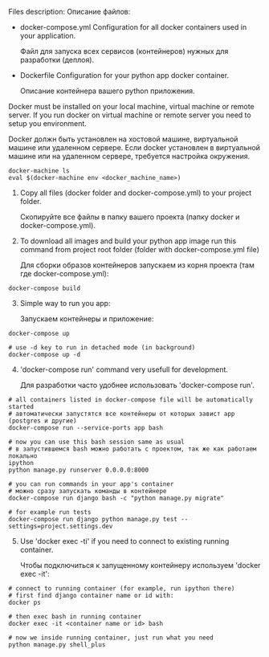 Files description:
Описание файлов:
- docker-compose.yml
  Configuration for all docker containers used in your application.

  Файл для запуска всех сервисов (контейнеров) нужных для разработки (деплоя).

- Dockerfile
  Configuration for your python app docker container.

  Описание контейнера вашего python приложения.

Docker must be installed on your local machine, virtual machine or remote server. 
If you run docker on virtual machine or remote server you need to setup you environment.

Docker должн быть установлен на хостовой машине, виртуальной машине или удаленном сервере.
Если docker установлен в виртуальной машине или на удаленном сервере, требуется настройка окружения.
```
docker-machine ls
eval $(docker-machine env <docker_machine_name>)
```

1. Copy all files (docker folder and docker-compose.yml) to your project folder.

   Скопируйте все файлы в папку вашего проекта (папку docker и docker-compose.yml).

2. To download all images and build your python app image run this command from project root folder 
   (folder with docker-compose.yml file)

   Для сборки образов контейнеров запускаем из корня проекта (там где docker-compose.yml):
```
docker-compose build
```

3. Simple way to run you app:

   Запускаем контейнеры и приложение:
```
docker-compose up

# use -d key to run in detached mode (in background)
docker-compose up -d
```

4. 'docker-compose run' command very usefull for development. 

   Для разработки часто удобнее использовать 'docker-compose run'.
```
# all containers listed in docker-compose file will be automatically started
# автоматически запустятся все контейнеры от которых завист app (postgres и другие)
docker-compose run --service-ports app bash

# now you can use this bash session same as usual
# в запустившемся bash можно работать с проектом, так же как работаем локально
ipython
python manage.py runserver 0.0.0.0:8000

# you can run commands in your app's container
# можно сразу запускать команды в контейнере
docker-compose run django bash -c "python manage.py migrate"

# for example run tests
docker-compose run django python manage.py test --settings=project.settings.dev
```

5. Use 'docker exec -ti' if you need to connect to existing running container.

   Чтобы подключиться к запущенному контейнеру используем 'docker exec -it':
```
# connect to running container (for example, run ipython there)
# first find django container name or id with:
docker ps

# then exec bash in running container
docker exec -it <container name or id> bash

# now we inside running container, just run what you need
python manage.py shell_plus
```
